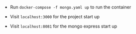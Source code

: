 * Run  `docker-compose -f mongo.yaml up` to run the container

* Visit `localhost:3000` for the project start up

* Visit `localhost:8081` for the mongo express start up
